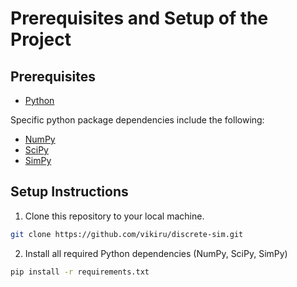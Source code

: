 # Prerequisites and Setup of the Project

## Prerequisites

- [Python](https://www.python.org/downloads/)

Specific python package dependencies include the following:

- [NumPy](https://numpy.org/install/)
- [SciPy](https://scipy.org/install/)
- [SimPy](https://pypi.org/project/simpy/)

## Setup Instructions

1. Clone this repository to your local machine.

```bash
git clone https://github.com/vikiru/discrete-sim.git
```

2. Install all required Python dependencies (NumPy, SciPy, SimPy)

```bash
pip install -r requirements.txt
```
